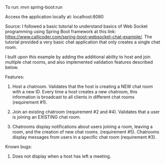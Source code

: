 To run:
mvn spring-boot:run

Access the application locally at: 
localhost:8080


Source:
I followed a basic tutorial to understand basics of Web Socket programming using Spring Boot framework at this link: https://www.callicoder.com/spring-boot-websocket-chat-example/. The tutorial provided a very basic chat application that only creates a single chat room.

I built upon this example by adding the additional ability to host and join multiple chat rooms, and also implemented validation features described below.


Features:
1. Host a chatroom. Validates that the host is creating a NEW chat room with a new ID. Every time a host creates a new chatroom, this information is broadcast to all clients in different chat rooms (requirement #1).

2. Join an existing chatroom (requirement #2 and #4). Validates that a user is joining an EXISTING chat room.

3. Chatrooms display notifications about users joining a room, leaving a room, and the creation of new chat rooms. (requirement #5). Chatrooms display messages from users in a specific chat room (requirement #3).



Known bugs:
1. Does not display when a host has left a meeting.